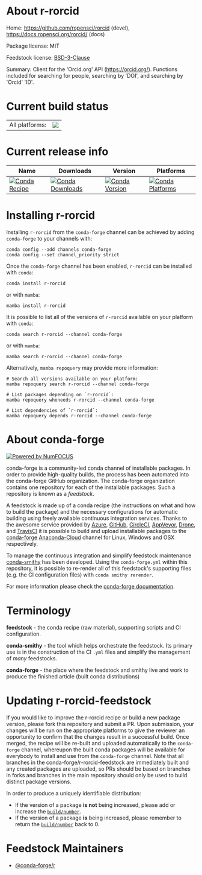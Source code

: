 About r-rorcid
==============

Home: https://github.com/ropensci/rorcid (devel), https://docs.ropensci.org/rorcid/ (docs)

Package license: MIT

Feedstock license: [BSD-3-Clause](https://github.com/conda-forge/r-rorcid-feedstock/blob/main/LICENSE.txt)

Summary: Client for the 'Orcid.org' API (<https://orcid.org/>). Functions included for searching for people, searching by 'DOI', and searching by 'Orcid' 'ID'.

Current build status
====================


<table><tr><td>All platforms:</td>
    <td>
      <a href="https://dev.azure.com/conda-forge/feedstock-builds/_build/latest?definitionId=17904&branchName=main">
        <img src="https://dev.azure.com/conda-forge/feedstock-builds/_apis/build/status/r-rorcid-feedstock?branchName=main">
      </a>
    </td>
  </tr>
</table>

Current release info
====================

| Name | Downloads | Version | Platforms |
| --- | --- | --- | --- |
| [![Conda Recipe](https://img.shields.io/badge/recipe-r--rorcid-green.svg)](https://anaconda.org/conda-forge/r-rorcid) | [![Conda Downloads](https://img.shields.io/conda/dn/conda-forge/r-rorcid.svg)](https://anaconda.org/conda-forge/r-rorcid) | [![Conda Version](https://img.shields.io/conda/vn/conda-forge/r-rorcid.svg)](https://anaconda.org/conda-forge/r-rorcid) | [![Conda Platforms](https://img.shields.io/conda/pn/conda-forge/r-rorcid.svg)](https://anaconda.org/conda-forge/r-rorcid) |

Installing r-rorcid
===================

Installing `r-rorcid` from the `conda-forge` channel can be achieved by adding `conda-forge` to your channels with:

```
conda config --add channels conda-forge
conda config --set channel_priority strict
```

Once the `conda-forge` channel has been enabled, `r-rorcid` can be installed with `conda`:

```
conda install r-rorcid
```

or with `mamba`:

```
mamba install r-rorcid
```

It is possible to list all of the versions of `r-rorcid` available on your platform with `conda`:

```
conda search r-rorcid --channel conda-forge
```

or with `mamba`:

```
mamba search r-rorcid --channel conda-forge
```

Alternatively, `mamba repoquery` may provide more information:

```
# Search all versions available on your platform:
mamba repoquery search r-rorcid --channel conda-forge

# List packages depending on `r-rorcid`:
mamba repoquery whoneeds r-rorcid --channel conda-forge

# List dependencies of `r-rorcid`:
mamba repoquery depends r-rorcid --channel conda-forge
```


About conda-forge
=================

[![Powered by
NumFOCUS](https://img.shields.io/badge/powered%20by-NumFOCUS-orange.svg?style=flat&colorA=E1523D&colorB=007D8A)](https://numfocus.org)

conda-forge is a community-led conda channel of installable packages.
In order to provide high-quality builds, the process has been automated into the
conda-forge GitHub organization. The conda-forge organization contains one repository
for each of the installable packages. Such a repository is known as a *feedstock*.

A feedstock is made up of a conda recipe (the instructions on what and how to build
the package) and the necessary configurations for automatic building using freely
available continuous integration services. Thanks to the awesome service provided by
[Azure](https://azure.microsoft.com/en-us/services/devops/), [GitHub](https://github.com/),
[CircleCI](https://circleci.com/), [AppVeyor](https://www.appveyor.com/),
[Drone](https://cloud.drone.io/welcome), and [TravisCI](https://travis-ci.com/)
it is possible to build and upload installable packages to the
[conda-forge](https://anaconda.org/conda-forge) [Anaconda-Cloud](https://anaconda.org/)
channel for Linux, Windows and OSX respectively.

To manage the continuous integration and simplify feedstock maintenance
[conda-smithy](https://github.com/conda-forge/conda-smithy) has been developed.
Using the ``conda-forge.yml`` within this repository, it is possible to re-render all of
this feedstock's supporting files (e.g. the CI configuration files) with ``conda smithy rerender``.

For more information please check the [conda-forge documentation](https://conda-forge.org/docs/).

Terminology
===========

**feedstock** - the conda recipe (raw material), supporting scripts and CI configuration.

**conda-smithy** - the tool which helps orchestrate the feedstock.
                   Its primary use is in the construction of the CI ``.yml`` files
                   and simplify the management of *many* feedstocks.

**conda-forge** - the place where the feedstock and smithy live and work to
                  produce the finished article (built conda distributions)


Updating r-rorcid-feedstock
===========================

If you would like to improve the r-rorcid recipe or build a new
package version, please fork this repository and submit a PR. Upon submission,
your changes will be run on the appropriate platforms to give the reviewer an
opportunity to confirm that the changes result in a successful build. Once
merged, the recipe will be re-built and uploaded automatically to the
`conda-forge` channel, whereupon the built conda packages will be available for
everybody to install and use from the `conda-forge` channel.
Note that all branches in the conda-forge/r-rorcid-feedstock are
immediately built and any created packages are uploaded, so PRs should be based
on branches in forks and branches in the main repository should only be used to
build distinct package versions.

In order to produce a uniquely identifiable distribution:
 * If the version of a package **is not** being increased, please add or increase
   the [``build/number``](https://docs.conda.io/projects/conda-build/en/latest/resources/define-metadata.html#build-number-and-string).
 * If the version of a package **is** being increased, please remember to return
   the [``build/number``](https://docs.conda.io/projects/conda-build/en/latest/resources/define-metadata.html#build-number-and-string)
   back to 0.

Feedstock Maintainers
=====================

* [@conda-forge/r](https://github.com/conda-forge/r/)

